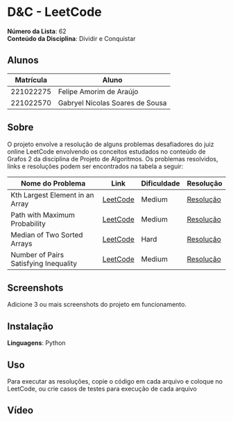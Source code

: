 # D&C - LeetCode

**Número da Lista**: 62<br>
**Conteúdo da Disciplina**: Dividir e Conquistar<br>

## Alunos
| Matrícula | Aluno |
| -- | -- |
| 221022275  |  Felipe Amorim de Araújo |
| 221022570  |  Gabryel Nícolas Soares de Sousa |

## Sobre 
O projeto envolve a resolução de alguns problemas desafiadores do juiz online LeetCode envolvendo os conceitos estudados no conteúdo de Grafos 2 da disciplina de Projeto de Algoritmos. Os problemas resolvidos, links e resoluções podem ser encontrados na tabela a seguir:

| Nome do Problema | Link | Dificuldade | Resolução |
| -- | -- | -- | -- |
| Kth Largest Element in an Array | [LeetCode](https://leetcode.com/problems/kth-largest-element-in-an-array) | Medium | [Resolução](KesimoMaior.py) |
| Path with Maximum Probability | [LeetCode](https://leetcode.com/problems/path-with-maximum-probability/) | Medium | [Resolução]() |
| Median of Two Sorted Arrays | [LeetCode](https://leetcode.com/problems/median-of-two-sorted-arrays/) | Hard | [Resolução](medianaArraysOrdenados.py) |
| Number of Pairs Satisfying Inequality | [LeetCode](https://leetcode.com/problems/number-of-pairs-satisfying-inequality/description/) | Medium | [Resolução](2426_number_of_pairs_satisfying_inequality/Solution.py) |

## Screenshots
Adicione 3 ou mais screenshots do projeto em funcionamento.

## Instalação 
**Linguagens**: Python<br>

## Uso 
Para executar as resoluções, copie o código em cada arquivo e coloque no LeetCode, ou crie casos de testes para execução de cada arquivo

## Vídeo

<!-- link do video -->




